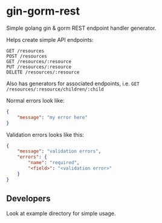 # gin-gorm-rest

Simple golang gin & gorm REST endpoint handler generator.

Helps create simple API endpoints:

```
GET /resources
POST /resources
GET /resources/:resource
PUT /resources/:resource
DELETE /resources/:resource
```

Also has generators for associated endpoints, i.e. `GET /resources/:resource/children/:child`

Normal errors look like:
```json
{
    "message": "my error here"
}
```


Validation errors looks like this:
```json
{
    "message": "validation errors",
    "errors": {
        "name": "required",
        "<field>": "<validation error>"
    }
}
```

Developers
----------

Look at example directory for simple usage.
